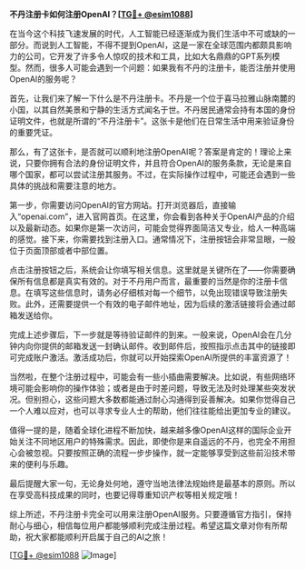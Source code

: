 **不丹注册卡如何注册OpenAI？[[TG💪+ @esim1088](https://t.me/s/esim1088)]**

在当今这个科技飞速发展的时代，人工智能已经逐渐成为我们生活中不可或缺的一部分。而说到人工智能，不得不提到OpenAI，这是一家在全球范围内都颇具影响力的公司，它开发了许多令人惊叹的技术和工具，比如大名鼎鼎的GPT系列模型。然而，很多人可能会遇到一个问题：如果我有不丹的注册卡，能否注册并使用OpenAI的服务呢？

首先，让我们来了解一下什么是不丹注册卡。不丹是一个位于喜马拉雅山脉南麓的小国，以其自然美景和宁静的生活方式闻名于世。不丹居民通常会持有本国的身份证明文件，也就是所谓的“不丹注册卡”。这张卡是他们在日常生活中用来验证身份的重要凭证。

那么，有了这张卡，是否就可以顺利地注册OpenAI呢？答案是肯定的！理论上来说，只要你拥有合法的身份证明文件，并且符合OpenAI的服务条款，无论是来自哪个国家，都可以尝试注册其服务。不过，在实际操作过程中，可能还会遇到一些具体的挑战和需要注意的地方。

第一步，你需要访问OpenAI的官方网站。打开浏览器后，直接输入“openai.com”，进入官网首页。在这里，你会看到各种关于OpenAI产品的介绍以及最新动态。如果你是第一次访问，可能会觉得界面简洁又专业，给人一种高端的感觉。接下来，你需要找到注册入口。通常情况下，注册按钮会非常显眼，一般位于页面顶部或者中部位置。

点击注册按钮之后，系统会让你填写相关信息。这里就是关键所在了——你需要确保所有信息都是真实有效的。对于不丹用户而言，最重要的当然是你的注册卡信息。在填写这些信息时，请务必仔细核对每一个细节，以免出现错误导致注册失败。此外，还需要提供一个有效的电子邮件地址，因为后续的激活链接将会通过邮箱发送给你。

完成上述步骤后，下一步就是等待验证邮件的到来。一般来说，OpenAI会在几分钟内向你提供的邮箱发送一封确认邮件。收到邮件后，按照指示点击其中的链接即可完成账户激活。激活成功后，你就可以开始探索OpenAI所提供的丰富资源了！

当然啦，在整个注册过程中，可能会有一些小插曲需要解决。比如说，有些网络环境可能会影响你的操作体验；或者是由于时差问题，导致无法及时处理某些突发状况。但别担心，这些问题大多数都能通过耐心沟通得到妥善解决。如果你觉得自己一个人难以应对，也可以寻求专业人士的帮助，他们往往能给出更加专业的建议。

值得一提的是，随着全球化进程不断加快，越来越多像OpenAI这样的国际企业开始关注不同地区用户的特殊需求。因此，即使你是来自遥远的不丹，也完全不用担心会被忽视。只要按照正确的流程一步步操作，就一定能够享受到这些前沿技术带来的便利与乐趣。

最后提醒大家一句，无论身处何地，遵守当地法律法规始终是最基本的原则。所以在享受高科技成果的同时，也要记得尊重知识产权等相关规定哦！

综上所述，不丹注册卡完全可以用来注册OpenAI服务。只要遵循官方指引，保持耐心与细心，相信每位用户都能够顺利完成注册过程。希望这篇文章对你有所帮助，祝大家都能顺利开启属于自己的AI之旅！ 

[[TG💪+ @esim1088](https://t.me/s/esim1088) ![Image](https://i.postimg.cc/4NQfJmqS/Snipaste-2025-05-13-00-14-12.png)]